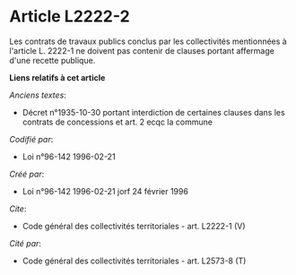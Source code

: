 # Article L2222-2

Les contrats de travaux publics conclus par les collectivités mentionnées à l'article L. 2222-1 ne doivent pas contenir de
clauses portant affermage d'une recette publique.

**Liens relatifs à cet article**

_Anciens textes_:

  - Décret n°1935-10-30 portant interdiction de certaines clauses dans les contrats de concessions et art. 2 ecqc la commune

_Codifié par_:

  - Loi n°96-142 1996-02-21

_Créé par_:

  - Loi n°96-142 1996-02-21 jorf 24 février 1996

_Cite_:

  - Code général des collectivités territoriales - art. L2222-1 (V)

_Cité par_:

  - Code général des collectivités territoriales - art. L2573-8 (T)
